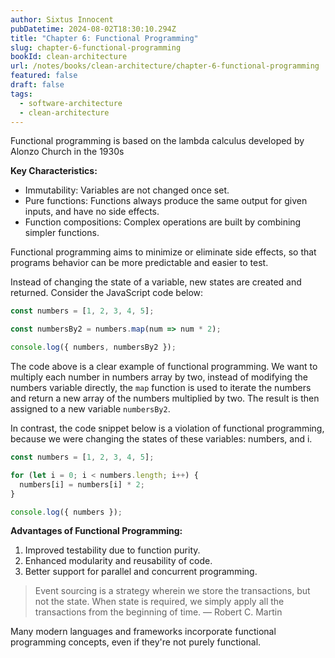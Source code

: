 ```yaml
---
author: Sixtus Innocent
pubDatetime: 2024-08-02T18:30:10.294Z
title: "Chapter 6: Functional Programming"
slug: chapter-6-functional-programming
bookId: clean-architecture
url: /notes/books/clean-architecture/chapter-6-functional-programming
featured: false
draft: false
tags:
  - software-architecture
  - clean-architecture
---
```


Functional programming is based on the lambda calculus developed by Alonzo Church in the 1930s

**Key Characteristics:**

- Immutability: Variables are not changed once set.
- Pure functions: Functions always produce the same output for given inputs, and have no side effects.
- Function compositions: Complex operations are built by combining simpler functions.

Functional programming aims to minimize or eliminate side effects, so that programs behavior can be more predictable and easier to test.

Instead of changing the state of a variable, new states are created and returned. Consider the JavaScript code below:

```javascript
const numbers = [1, 2, 3, 4, 5];

const numbersBy2 = numbers.map(num => num * 2);

console.log({ numbers, numbersBy2 });
```

The code above is a clear example of functional programming. We want to multiply each number in numbers array by two, instead of modifying the numbers variable directly, the `map` function is used to iterate the numbers and return a new array of the numbers multiplied by two. The result is then assigned to a new variable `numbersBy2`.

In contrast, the code snippet below is a violation of functional programming, because we were changing the states of these variables: numbers, and i.

```javascript
const numbers = [1, 2, 3, 4, 5];

for (let i = 0; i < numbers.length; i++) {
  numbers[i] = numbers[i] * 2;
}

console.log({ numbers });
```

**Advantages of Functional Programming:**

1. Improved testability due to function purity.
2. Enhanced modularity and reusability of code.
3. Better support for parallel and concurrent programming.

> Event sourcing is a strategy wherein we store the transactions, but not the state. When state is required, we simply apply all the transactions from the beginning of time. — Robert C. Martin

Many modern languages and frameworks incorporate functional programming concepts, even if they're not purely functional.
